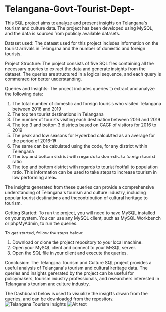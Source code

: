# Telangana-Govt-Tourist-Dept-
This SQL project aims to analyze and present insights on Telangana's tourism and culture data. The project has been developed using MySQL, and the data is sourced from publicly available datasets.

Dataset used:
The dataset used for this project includes information on the tourist arrivals in Telangana and the number of domestic and foreign tourists.

Project Structure:
The project consists of five SQL files containing all the necessary queries to extract the data and generate insights from the dataset. The queries are structured in a logical sequence, and each query is commented for better understanding.

Queries and Insights:
The project includes queries to extract and analyze the following data:

1. The total number of domestic and foreign tourists who visited Telangana between 2016 and 2019
2. The top ten tourist destinations in Telangana
3. The number of tourists visiting each destination between 2016 and 2019
4. The top 3 and bottom 3 districts based on CAGR of visitors for 2016 to 2019
5. The peak and low seasons for Hyderbad calculated as an average for the period of 2016-19
6. The same can be calculated using the code, for any district within Telengana
7. The top and bottom district with regards to domestic to foreign tourist ratio
8. The top and bottom district with regards to tourist footfall to population ratio. This information can be used to take steps to increase tourism in low performing areas.

The insights generated from these queries can provide a comprehensive understanding of Telangana's tourism and culture industry, including popular tourist destinations and thecontribution of cultural heritage to tourism.

Getting Started:
To run the project, you will need to have MySQL installed on your system. You can use any MySQL client, such as MySQL Workbench or phpMyAdmin, to run the queries.

To get started, follow the steps below:

1. Download or clone the project repository to your local machine.
2. Open your MySQL client and connect to your MySQL server.
3. Open the SQL file in your client and execute the queries.

Conclusion:
The Telangana Tourism and Culture SQL project provides a useful analysis of Telangana's tourism and cultural heritage data. The queries and insights generated by the project can be useful for policymakers, tourism industry professionals, and researchers interested in Telangana's tourism and culture industry.

The Dashboard below is used to visualize the insights drwan from the queries, and can be downloaded from the repository.
![Telangana Tourism Insights](https://user-images.githubusercontent.com/file:///D:/Documents/JOB/Projects/Telengana%20Govt/Telangana%20Tourism%20Insights.png)
<img src="D:\Documents\JOB\Projects\Telengana Govt" alt="Alt text" title="Optional title">
